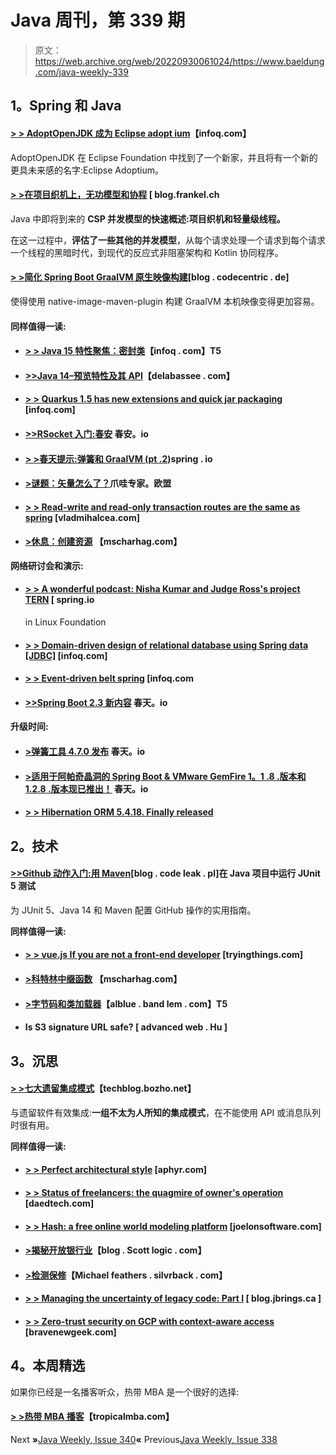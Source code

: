 # Java 周刊，第 339 期

> 原文：<https://web.archive.org/web/20220930061024/https://www.baeldung.com/java-weekly-339>

## 1。Spring 和 Java

#### [**> > AdoptOpenJDK 成为 Eclipse adopt ium**](https://web.archive.org/web/20220628085033/https://www.infoq.com/news/2020/06/adoptopenjdk-eclipse-adoptium/?utm_campaign=infoq_content&utm_source=infoq&utm_medium=feed&utm_term=Java)【infoq.com】

AdoptOpenJDK 在 Eclipse Foundation 中找到了一个新家，并且将有一个新的更具未来感的名字:Eclipse Adoptium。

#### [**> >在项目织机上，无功模型和协程**](https://web.archive.org/web/20220628085033/https://blog.frankel.ch/project-loom-reactive-coroutines/) [ blog.frankel.ch

Java 中即将到来的 **CSP 并发模型的快速概述:项目织机和轻量级线程。**

在这一过程中，**评估了一些其他的并发模型**，从每个请求处理一个请求到每个请求一个线程的黑暗时代，到现代的反应式非阻塞架构和 Kotlin 协同程序。

#### [> >简化 Spring Boot GraalVM 原生映像构建](https://web.archive.org/web/20220628085033/https://blog.codecentric.de/en/2020/06/spring-boot-graalvm-native-image-maven-plugin/)[blog . codecentric . de]

使得使用 native-image-maven-plugin 构建 GraalVM 本机映像变得更加容易。

#### 同样值得一读:

*   #### [**> > Java 15 特性聚焦：密封类**](https://web.archive.org/web/20220628085033/https://www.infoq.com/articles/java-sealed-classes/?utm_campaign=infoq_content&utm_source=infoq&utm_medium=feed&utm_term=Java)【infoq . com】T5

*   #### [>>Java 14–预览特性及其 API](https://web.archive.org/web/20220628085033/https://delabassee.com/Java14-Preview-API/)【delabassee . com】

*   #### [**> > Quarkus 1.5 has new extensions and quick jar packaging**](https://web.archive.org/web/20220628085033/https://www.infoq.com/news/2020/06/red-hat-releases-quarkus-1-5/?utm_campaign=infoq_content&utm_source=infoq&utm_medium=feed&utm_term=Java) [infoq.com]

*   #### [**>>RSocket 入门:春安**](https://web.archive.org/web/20220628085033/https://spring.io/blog/2020/06/17/getting-started-with-rsocket-spring-security) 春安。io

*   #### [**> >春天提示:弹簧和 GraalVM (pt .2)**](https://web.archive.org/web/20220628085033/https://spring.io/blog/2020/06/16/spring-tips-spring-and-graalvm-pt-2)spring . io

*   #### [>谜题：矢量怎么了？](https://web.archive.org/web/20220628085033/https://www.javaspecialists.eu/archive/Issue280.html)爪哇专家。欧盟

*   #### [**> > Read-write and read-only transaction routes are the same as spring**](https://web.archive.org/web/20220628085033/https://vladmihalcea.com/read-write-read-only-transaction-routing-spring/) [vladmihalcea.com]

*   #### [**>休息：创建资源**](https://web.archive.org/web/20220628085033/https://www.mscharhag.com/api-design/resource-creation-post) 【mscharhag.com】

**网络研讨会和演示:**

*   #### [**> > A wonderful podcast: Nisha Kumar and Judge Ross's project TERN**](https://web.archive.org/web/20220628085033/https://spring.io/blog/2020/06/19/a-bootiful-podcast-nisha-kumar-and-rose-judge-on-the-linux-foundation-s-project-tern) [ spring.io

    in Linux Foundation
*   #### [**> > Domain-driven design of relational database using Spring data [JDBC]**](https://web.archive.org/web/20220628085033/https://www.infoq.com/presentations/ddd-spring-data-jdbc/?utm_campaign=infoq_content&utm_source=infoq&utm_medium=feed&utm_term=Java) [infoq.com]

*   #### [**> > Event-driven belt spring**](https://web.archive.org/web/20220628085033/https://www.infoq.com/presentations/spring-event-cloud-stream-function/?utm_campaign=infoq_content&utm_source=infoq&utm_medium=feed&utm_term=Java) [infoq.com

*   #### [**>>Spring Boot 2.3 新内容**](https://web.archive.org/web/20220628085033/https://spring.io/blog/2020/06/18/what-s-new-in-spring-boot-2-3) 春天。io

**升级时间:**

*   #### [**>弹簧工具 4.7.0 发布**](https://web.archive.org/web/20220628085033/https://spring.io/blog/2020/06/19/spring-tools-4-7-0-released) 春天。io

*   #### [**>适用于阿帕奇晶洞的 Spring Boot & VMware GemFire 1。1 .8 .版本和 1.2.8 .版本现已推出！**](https://web.archive.org/web/20220628085033/https://spring.io/blog/2020/06/16/spring-boot-for-apache-geode-vmware-gemfire-1-1-8-release-and-1-2-8-release-available) 春天。io

*   #### [> > Hibernation ORM 5.4.18\. Finally released](https://web.archive.org/web/20220628085033/https://in.relation.to/2020/06/22/hibernate-orm-5418-final-release/)

## 2。技术

#### [**>>Github 动作入门:用 Maven**](https://web.archive.org/web/20220628085033/https://blog.codeleak.pl/2020/06/gh-actions-maven-junit5.html)[blog . code leak . pl]在 Java 项目中运行 JUnit 5 测试

为 JUnit 5、Java 14 和 Maven 配置 GitHub 操作的实用指南。

**同样值得一读:**

*   #### [**> > vue.js If you are not a front-end developer**](https://web.archive.org/web/20220628085033/https://tryingthings.wordpress.com/2020/06/21/vue-js-if-youre-not-a-frontend-developer/) [tryingthings.com]

*   #### [**>科特林中缀函数**](https://web.archive.org/web/20220628085033/https://www.mscharhag.com/kotlin/infix-functions) 【mscharhag.com】

*   #### [**>字节码和类加载器**](https://web.archive.org/web/20220628085033/https://alblue.bandlem.com/2020/06/bite-sized-bytecode.html)【alblue . band lem . com】T5

*   #### Is  S3 signature URL safe? [ advanced web . Hu ]

## 3。沉思

#### [**> >七大遗留集成模式**](https://web.archive.org/web/20220628085033/https://techblog.bozho.net/seven-legacy-integration-patterns/)【techblog.bozho.net】

与遗留软件有效集成:**一组不太为人所知的集成模式**，在不能使用 API 或消息队列时很有用。

**同样值得一读:**

*   #### [**> > Perfect architectural style**](https://web.archive.org/web/20220628085033/https://aphyr.com/posts/351-a-satisfactory-way-of-building) [aphyr.com]

*   #### [**> > Status of freelancers: the quagmire of owner's operation**](https://web.archive.org/web/20220628085033/https://daedtech.com/the-freelancers-condition-quagmire-of-the-owner-operator/) [daedtech.com]

*   #### [**> > Hash: a free online world modeling platform**](https://web.archive.org/web/20220628085033/https://www.joelonsoftware.com/2020/06/18/hash-a-free-online-platform-for-modeling-the-world/) [joelonsoftware.com]

*   #### [**>揭秘开放银行业**](https://web.archive.org/web/20220628085033/https://blog.scottlogic.com/2020/06/17/Open-Banking.html)【blog . Scott logic . com】

*   #### [**>检测保修**](https://web.archive.org/web/20220628085033/https://michaelfeathers.silvrback.com/testing-warranties#49981)【Michael feathers . silvrback . com】

*   #### [**> > Managing the uncertainty of legacy code: Part I**](https://web.archive.org/web/20220628085033/https://blog.jbrains.ca/permalink/managing-the-uncertainty-of-legacy-code-part-1) [ blog.jbrings.ca ]

*   #### [> > Zero-trust security on GCP with context-aware access](https://web.archive.org/web/20220628085033/https://bravenewgeek.com/zero-trust-security-on-gcp-with-context-aware-access/) [bravenewgeek.com]

## 4。本周精选

如果你已经是一名播客听众，热带 MBA 是一个很好的选择:

#### [> >热带 MBA 播客](https://web.archive.org/web/20220628085033/https://www.tropicalmba.com/podcasts/)【tropicalmba.com】

Next **»**[Java Weekly, Issue 340](/web/20220628085033/https://www.baeldung.com/java-weekly-340)**«** Previous[Java Weekly, Issue 338](/web/20220628085033/https://www.baeldung.com/java-weekly-338)